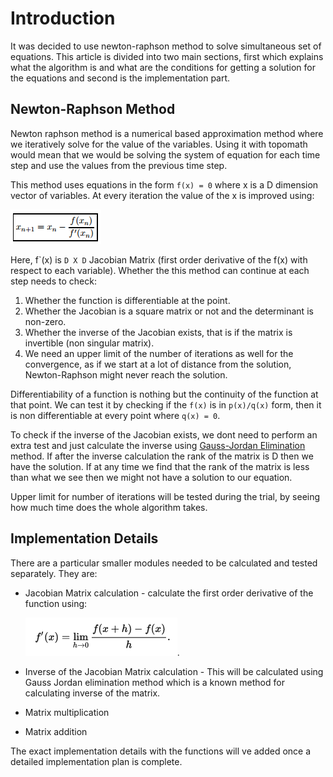 # Introduction #

It was decided to use newton-raphson method to solve simultaneous set of equations. This article
is divided into two main sections, first which explains what the algorithm is and what are the
conditions for getting a solution for the equations and second is the implementation part.

## Newton-Raphson Method ##

Newton raphson method is a numerical based approximation method where we iteratively solve for 
the value of the variables. Using it with topomath would mean that we would be solving the system 
of equation for each time step and use the values from the previous time step.

This method uses equations in the form `f(x) = 0` where x is a D dimension vector of variables.
At every iteration the value of the x is improved using: 

![equation](images/newton_raphson.png)

Here, f\`(x) is `D X D` Jacobian Matrix (first order derivative of the f(x) with respect to
each variable). Whether the this method can continue at each step needs to check:

1. Whether the function is differentiable at the point.
2. Whether the Jacobian is a square matrix or not and the determinant is non-zero.
3. Whether the inverse of the Jacobian exists, that is if the matrix is invertible (non singular matrix).
4. We need an upper limit of the number of iterations as well for the convergence, as if we start
at a lot of distance from the solution, Newton-Raphson might never reach the solution.

Differentiability of a function is nothing but the continuity of the function at that point.
We can test it by checking if the `f(x)` is in `p(x)/q(x)` form, then it is non differentiable
at every point where `q(x) = 0`.

To check if the inverse of the Jacobian exists, we dont need to perform an extra test and just
calculate the inverse using [Gauss-Jordan Elimination](http://mathworld.wolfram.com/Gauss-JordanElimination.html)
method. If after the inverse calculation the rank of the matrix is D then we have the solution.
If at any time we find that the rank of the matrix is less than what we see then we might not
have a solution to our equation.

Upper limit for number of iterations will be tested during the trial, by seeing how much time
does the whole algorithm takes.

## Implementation Details ##

There are a particular smaller modules needed to be calculated and tested separately. They are:

* Jacobian Matrix calculation - calculate the first order derivative of the function using:
	
	![equation](images/derivative.png).
* Inverse of the Jacobian Matrix calculation - This will be calculated using Gauss Jordan elimination
method which is a known method for calculating inverse of the matrix.
* Matrix multiplication
* Matrix addition

The exact implementation details with the functions will ve added once a detailed implementation plan is complete.
